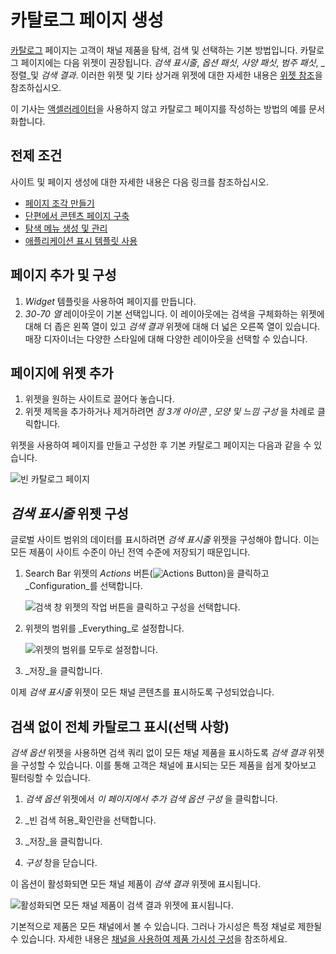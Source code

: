 # 카탈로그 페이지 생성

[카탈로그](./commerce-storefront-pages/catalog.md) 페이지는 고객이 채널 제품을 탐색, 검색 및 선택하는 기본 방법입니다. 카탈로그 페이지에는 다음 위젯이 권장됩니다. _검색 표시줄_, _옵션 패싯_, _사양 패싯_, _범주 패싯_, _정렬_및 _검색 결과_. 이러한 위젯 및 기타 상거래 위젯에 대한 자세한 내용은 [위젯 참조](./liferay-commerce-widgets/widget-reference.md)을 참조하십시오.

이 기사는 [액셀러레이터](../starting-a-store/accelerators.md)을 사용하지 않고 카탈로그 페이지를 작성하는 방법의 예를 문서화합니다.

## 전제 조건

사이트 및 페이지 생성에 대한 자세한 내용은 다음 링크를 참조하십시오.

* [페이지 조각 만들기](https://help.liferay.com/hc/ko/articles/360018171331-Creating-Page-Fragments)
* [단편에서 콘텐츠 페이지 구축](https://help.liferay.com/hc/ko/articles/360018171351-Building-Content-Pages-from-Fragments-)
* [탐색 메뉴 생성 및 관리](https://help.liferay.com/hc/ko/articles/360018171531-Creating-and-Managing-Navigation-Menus)
* [애플리케이션 표시 템플릿 사용](https://help.liferay.com/hc/ko/articles/360017892632-Styling-Widgets-with-Application-Display-Templates)

## 페이지 추가 및 구성

1. _Widget_ 템플릿을 사용하여 페이지를 만듭니다.
1. _30-70 열_ 레이아웃이 기본 선택입니다. 이 레이아웃에는 검색을 구체화하는 위젯에 대해 더 좁은 왼쪽 열이 있고 _검색 결과_ 위젯에 대해 더 넓은 오른쪽 열이 있습니다. 매장 디자이너는 다양한 스타일에 대해 다양한 레이아웃을 선택할 수 있습니다.

## 페이지에 위젯 추가

1. 위젯을 원하는 사이트로 끌어다 놓습니다.
1. 위젯 제목을 추가하거나 제거하려면 _점 3개 아이콘_ , _모양 및 느낌 구성_ 을 차례로 클릭합니다.

위젯을 사용하여 페이지를 만들고 구성한 후 기본 카탈로그 페이지는 다음과 같을 수 있습니다.

![빈 카탈로그 페이지](./creating-a-catalog-page/images/02.png)

## _검색 표시줄_ 위젯 구성

글로벌 사이트 범위의 데이터를 표시하려면 _검색 표시줄_ 위젯을 구성해야 합니다. 이는 모든 제품이 사이트 수준이 아닌 전역 수준에 저장되기 때문입니다.

1. Search Bar 위젯의 _Actions_ 버튼(![Actions Button](../images/icon-actions.png))을 클릭하고 _Configuration_를 선택합니다.

    ![검색 창 위젯의 작업 버튼을 클릭하고 구성을 선택합니다.](./creating-a-catalog-page/images/03.png)

1. 위젯의 범위를 _Everything_로 설정합니다.

    ![위젯의 범위를 모두로 설정합니다.](./creating-a-catalog-page/images/04.png)

1. _저장_을 클릭합니다.

이제 _검색 표시줄_ 위젯이 모든 채널 콘텐츠를 표시하도록 구성되었습니다.

## 검색 없이 전체 카탈로그 표시(선택 사항)

_검색 옵션_ 위젯을 사용하면 검색 쿼리 없이 모든 채널 제품을 표시하도록 _검색 결과_ 위젯을 구성할 수 있습니다. 이를 통해 고객은 채널에 표시되는 모든 제품을 쉽게 찾아보고 필터링할 수 있습니다.

1. _검색 옵션_ 위젯에서 _이 페이지에서 추가 검색 옵션 구성_ 을 클릭합니다.

1. _빈 검색 허용_확인란을 선택합니다.

1. _저장_을 클릭합니다.

1. _구성_ 창을 닫습니다.

이 옵션이 활성화되면 모든 채널 제품이 _검색 결과_ 위젯에 표시됩니다.

![활성화되면 모든 채널 제품이 검색 결과 위젯에 표시됩니다.](./creating-a-catalog-page/images/01.png)

기본적으로 제품은 모든 채널에서 볼 수 있습니다. 그러나 가시성은 특정 채널로 제한될 수 있습니다. 자세한 내용은 [채널을 사용하여 제품 가시성 구성](../store-management/channels/configuring-product-visibility-using-channels.md)을 참조하세요.